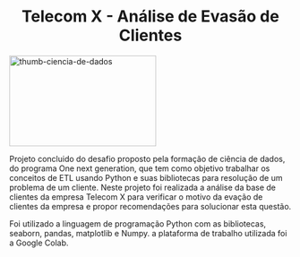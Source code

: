 <h1 align="center">  Telecom X - Análise de Evasão de Clientes </h1> 
<img width="262" height="162" alt="thumb-ciencia-de-dados" src="https://github.com/user-attachments/assets/f21fb656-d978-4bd1-a9e7-3104f8d93608" />

Projeto concluido do desafio proposto pela formação de ciência de dados, do programa One next generation, que tem como objetivo trabalhar os conceitos de ETL usando Python e suas bibliotecas para resolução de um problema de um cliente.
Neste projeto foi realizada a análise da base de clientes da empresa Telecom X para verificar o motivo da evação de clientes da empresa e propor recomendações para solucionar esta questão.

Foi utilizado a linguagem de programação Python com as bibliotecas, seaborn, pandas, matplotlib e Numpy. a plataforma de trabalho utilizada foi a Google Colab.

